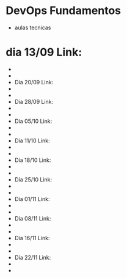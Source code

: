 # DevOps Fundamentos
- aulas tecnicas
#  dia 13/09 Link:
-
-
- Dia 20/09 Link:
-
-
- Dia 28/09 Link:
-
-
- Dia 05/10 Link:
-
-
- Dia 11/10 Link:
-
-
- Dia 18/10 Link:
-
-
- Dia 25/10 Link:
-
-
- Dia 01/11 Link:
-
-
- Dia 08/11 Link:
-
-
- Dia 16/11 Link:
-
-
- Dia 22/11 Link:
-
-

